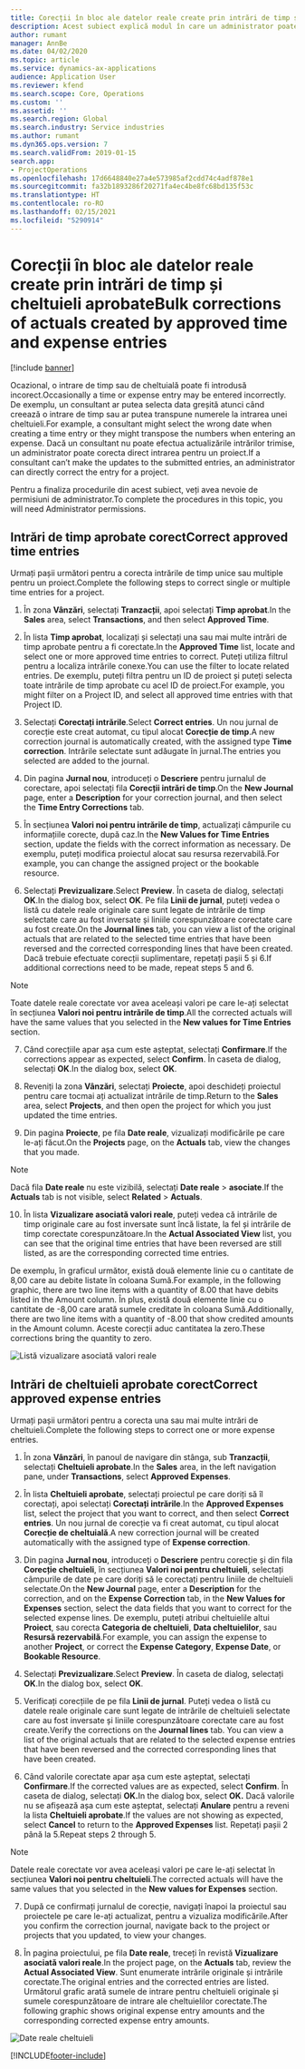 ```yaml
---
title: Corecții în bloc ale datelor reale create prin intrări de timp și cheltuieli aprobate
description: Acest subiect explică modul în care un administrator poate efectua corecții unice sau în bloc la intrările de timp sau cheltuieli aprobate anterior dacă facturarea nu este finalizată.
author: rumant
manager: AnnBe
ms.date: 04/02/2020
ms.topic: article
ms.service: dynamics-ax-applications
audience: Application User
ms.reviewer: kfend
ms.search.scope: Core, Operations
ms.custom: ''
ms.assetid: ''
ms.search.region: Global
ms.search.industry: Service industries
ms.author: rumant
ms.dyn365.ops.version: 7
ms.search.validFrom: 2019-01-15
search.app:
- ProjectOperations
ms.openlocfilehash: 17d6648840e27a4e573985af2cdd74c4adf878e1
ms.sourcegitcommit: fa32b1893286f20271fa4ec4be8fc68bd135f53c
ms.translationtype: HT
ms.contentlocale: ro-RO
ms.lasthandoff: 02/15/2021
ms.locfileid: "5290914"
---
```

# <a name="bulk-corrections-of-actuals-created-by-approved-time-and-expense-entries"></a><span data-ttu-id="c836d-103">Corecții în bloc ale datelor reale create prin intrări de timp și cheltuieli aprobate</span><span class="sxs-lookup"><span data-stu-id="c836d-103">Bulk corrections of actuals created by approved time and expense entries</span></span>

[!include [banner](../includes/psa-now-project-operations.md)]

<span data-ttu-id="c836d-104">Ocazional, o intrare de timp sau de cheltuială poate fi introdusă incorect.</span><span class="sxs-lookup"><span data-stu-id="c836d-104">Occasionally a time or expense entry may be entered incorrectly.</span></span> <span data-ttu-id="c836d-105">De exemplu, un consultant ar putea selecta data greșită atunci când creează o intrare de timp sau ar putea transpune numerele la intrarea unei cheltuieli.</span><span class="sxs-lookup"><span data-stu-id="c836d-105">For example, a consultant might select the wrong date when creating a time entry or they might transpose the numbers when entering an expense.</span></span> <span data-ttu-id="c836d-106">Dacă un consultant nu poate efectua actualizările intrărilor trimise, un administrator poate corecta direct intrarea pentru un proiect.</span><span class="sxs-lookup"><span data-stu-id="c836d-106">If a consultant can’t make the updates to the submitted entries, an administrator can directly correct the entry for a project.</span></span>

<span data-ttu-id="c836d-107">Pentru a finaliza procedurile din acest subiect, veți avea nevoie de permisiuni de administrator.</span><span class="sxs-lookup"><span data-stu-id="c836d-107">To complete the procedures in this topic, you will need Administrator permissions.</span></span>

## <a name="correct-approved-time-entries"></a><span data-ttu-id="c836d-108">Intrări de timp aprobate corect</span><span class="sxs-lookup"><span data-stu-id="c836d-108">Correct approved time entries</span></span>     

<span data-ttu-id="c836d-109">Urmați pașii următori pentru a corecta intrările de timp unice sau multiple pentru un proiect.</span><span class="sxs-lookup"><span data-stu-id="c836d-109">Complete the following steps to correct single or multiple time entries for a project.</span></span>

1. <span data-ttu-id="c836d-110">În zona **Vânzări**, selectați **Tranzacții**, apoi selectați **Timp aprobat**.</span><span class="sxs-lookup"><span data-stu-id="c836d-110">In the **Sales** area, select **Transactions**, and then select **Approved Time**.</span></span> 

2. <span data-ttu-id="c836d-111">În lista **Timp aprobat**, localizați și selectați una sau mai multe intrări de timp aprobate pentru a fi corectate.</span><span class="sxs-lookup"><span data-stu-id="c836d-111">In the **Approved Time** list, locate and select one or more approved time entries to correct.</span></span> <span data-ttu-id="c836d-112">Puteți utiliza filtrul pentru a localiza intrările conexe.</span><span class="sxs-lookup"><span data-stu-id="c836d-112">You can use the filter to locate related entries.</span></span> <span data-ttu-id="c836d-113">De exemplu, puteți filtra pentru un ID de proiect și puteți selecta toate intrările de timp aprobate cu acel ID de proiect.</span><span class="sxs-lookup"><span data-stu-id="c836d-113">For example, you might filter on a Project ID, and select all approved time entries with that Project ID.</span></span>

3. <span data-ttu-id="c836d-114">Selectați **Corectați intrările**.</span><span class="sxs-lookup"><span data-stu-id="c836d-114">Select **Correct entries**.</span></span> <span data-ttu-id="c836d-115">Un nou jurnal de corecție este creat automat, cu tipul alocat **Corecție de timp**.</span><span class="sxs-lookup"><span data-stu-id="c836d-115">A new correction journal is automatically created, with the assigned type **Time correction**.</span></span> <span data-ttu-id="c836d-116">Intrările selectate sunt adăugate în jurnal.</span><span class="sxs-lookup"><span data-stu-id="c836d-116">The entries you selected are added to the journal.</span></span> 

4. <span data-ttu-id="c836d-117">Din pagina **Jurnal nou**, introduceți o **Descriere** pentru jurnalul de corectare, apoi selectați fila **Corecții intrări de timp**.</span><span class="sxs-lookup"><span data-stu-id="c836d-117">On the **New Journal** page, enter a **Description** for your correction journal, and then select the **Time Entry Corrections** tab.</span></span>  
5. <span data-ttu-id="c836d-118">În secțiunea **Valori noi pentru intrările de timp**, actualizați câmpurile cu informațiile corecte, după caz.</span><span class="sxs-lookup"><span data-stu-id="c836d-118">In the **New Values for Time Entries** section, update the fields with the correct information as necessary.</span></span> <span data-ttu-id="c836d-119">De exemplu, puteți modifica proiectul alocat sau resursa rezervabilă.</span><span class="sxs-lookup"><span data-stu-id="c836d-119">For example, you can change the assigned project or the bookable resource.</span></span>

6. <span data-ttu-id="c836d-120">Selectați **Previzualizare**.</span><span class="sxs-lookup"><span data-stu-id="c836d-120">Select **Preview**.</span></span> <span data-ttu-id="c836d-121">În caseta de dialog, selectați **OK**.</span><span class="sxs-lookup"><span data-stu-id="c836d-121">In the dialog box, select **OK**.</span></span> <span data-ttu-id="c836d-122">Pe fila **Linii de jurnal**, puteți vedea o listă cu datele reale originale care sunt legate de intrările de timp selectate care au fost inversate și liniile corespunzătoare corectate care au fost create.</span><span class="sxs-lookup"><span data-stu-id="c836d-122">On the **Journal lines** tab, you can view a list of the original actuals that are related to the selected time entries that have been reversed and the corrected corresponding lines that have been created.</span></span> <span data-ttu-id="c836d-123">Dacă trebuie efectuate corecții suplimentare, repetați pașii 5 și 6.</span><span class="sxs-lookup"><span data-stu-id="c836d-123">If additional corrections need to be made, repeat steps 5 and 6.</span></span> 

> [!NOTE]
> <span data-ttu-id="c836d-124">Toate datele reale corectate vor avea aceleași valori pe care le-ați selectat în secțiunea **Valori noi pentru intrările de timp**.</span><span class="sxs-lookup"><span data-stu-id="c836d-124">All the corrected actuals will have the same values that you selected in the **New values for Time Entries** section.</span></span>

7. <span data-ttu-id="c836d-125">Când corecțiile apar așa cum este așteptat, selectați **Confirmare**.</span><span class="sxs-lookup"><span data-stu-id="c836d-125">If the corrections appear as expected, select **Confirm**.</span></span> <span data-ttu-id="c836d-126">În caseta de dialog, selectați **OK**.</span><span class="sxs-lookup"><span data-stu-id="c836d-126">In the dialog box, select **OK**.</span></span>

8. <span data-ttu-id="c836d-127">Reveniți la zona **Vânzări**, selectați **Proiecte**, apoi deschideți proiectul pentru care tocmai ați actualizat intrările de timp.</span><span class="sxs-lookup"><span data-stu-id="c836d-127">Return to the **Sales** area, select **Projects**, and then open the project for which you just updated the time entries.</span></span> 

9. <span data-ttu-id="c836d-128">Din pagina **Proiecte**, pe fila **Date reale**, vizualizați modificările pe care le-ați făcut.</span><span class="sxs-lookup"><span data-stu-id="c836d-128">On the **Projects** page, on the **Actuals** tab, view the changes that you made.</span></span> 

> [!NOTE]
> <span data-ttu-id="c836d-129">Dacă fila **Date reale** nu este vizibilă, selectați **Date reale** > **asociate**.</span><span class="sxs-lookup"><span data-stu-id="c836d-129">If the **Actuals** tab is not visible, select **Related** > **Actuals**.</span></span>  

10. <span data-ttu-id="c836d-130">În lista **Vizualizare asociată valori reale**, puteți vedea că intrările de timp originale care au fost inversate sunt încă listate, la fel și intrările de timp corectate corespunzătoare.</span><span class="sxs-lookup"><span data-stu-id="c836d-130">In the **Actual Associated View** list, you can see that the original time entries that have been reversed are still listed, as are the corresponding corrected time entries.</span></span> 

<span data-ttu-id="c836d-131">De exemplu, în graficul următor, există două elemente linie cu o cantitate de 8,00 care au debite listate în coloana Sumă.</span><span class="sxs-lookup"><span data-stu-id="c836d-131">For example, in the following graphic, there are two line items with a quantity of 8.00 that have debits listed in the Amount column.</span></span> <span data-ttu-id="c836d-132">În plus, există două elemente linie cu o cantitate de -8,00 care arată sumele creditate în coloana Sumă.</span><span class="sxs-lookup"><span data-stu-id="c836d-132">Additionally, there are two line items with a quantity of -8.00 that show credited amounts in the Amount column.</span></span> <span data-ttu-id="c836d-133">Aceste corecții aduc cantitatea la zero.</span><span class="sxs-lookup"><span data-stu-id="c836d-133">These corrections bring the quantity to zero.</span></span>

![Listă vizualizare asociată valori reale](https://github.com/MicrosoftDocs/dynamics-365-customer-engagement-pr/blob/bulk-corrections-actuals-created-by-approved-time-expense-entries.md/time-actuals.png)
 
## <a name="correct-approved-expense-entries"></a><span data-ttu-id="c836d-135">Intrări de cheltuieli aprobate corect</span><span class="sxs-lookup"><span data-stu-id="c836d-135">Correct approved expense entries</span></span>

<span data-ttu-id="c836d-136">Urmați pașii următori pentru a corecta una sau mai multe intrări de cheltuieli.</span><span class="sxs-lookup"><span data-stu-id="c836d-136">Complete the following steps to correct one or more expense entries.</span></span> 

1. <span data-ttu-id="c836d-137">În zona **Vânzări**, în panoul de navigare din stânga, sub **Tranzacții**, selectați **Cheltuieli aprobate**.</span><span class="sxs-lookup"><span data-stu-id="c836d-137">In the **Sales** area, in the left navigation pane, under **Transactions**, select **Approved Expenses**.</span></span>

2. <span data-ttu-id="c836d-138">În lista **Cheltuieli aprobate**, selectați proiectul pe care doriți să îl corectați, apoi selectați **Corectați intrările**.</span><span class="sxs-lookup"><span data-stu-id="c836d-138">In the **Approved Expenses** list, select the project that you want to correct, and then select **Correct entries**.</span></span> <span data-ttu-id="c836d-139">Un nou jurnal de corecție va fi creat automat, cu tipul alocat **Corecție de cheltuială**.</span><span class="sxs-lookup"><span data-stu-id="c836d-139">A new correction journal will be created automatically with the assigned type of **Expense correction**.</span></span> 

3. <span data-ttu-id="c836d-140">Din pagina **Jurnal nou**, introduceți o **Descriere** pentru corecție și din fila **Corecție cheltuieli**, în secțiunea **Valori noi pentru cheltuieli**, selectați câmpurile de date pe care doriți să le corectați pentru liniile de cheltuieli selectate.</span><span class="sxs-lookup"><span data-stu-id="c836d-140">On the **New Journal** page, enter a **Description** for the correction, and on the **Expense Correction** tab, in the **New Values for Expenses** section, select the data fields that you want to correct for the selected expense lines.</span></span> <span data-ttu-id="c836d-141">De exemplu, puteți atribui cheltuielile altui **Proiect**, sau corecta **Categoria de cheltuieli**, **Data cheltuielilor**, sau **Resursă rezervabilă**.</span><span class="sxs-lookup"><span data-stu-id="c836d-141">For example, you can assign the expense to another **Project**, or correct the **Expense Category**, **Expense Date**, or **Bookable Resource**.</span></span>

4. <span data-ttu-id="c836d-142">Selectați **Previzualizare**.</span><span class="sxs-lookup"><span data-stu-id="c836d-142">Select **Preview**.</span></span> <span data-ttu-id="c836d-143">În caseta de dialog, selectați **OK**.</span><span class="sxs-lookup"><span data-stu-id="c836d-143">In the dialog box, select **OK**.</span></span> 

5. <span data-ttu-id="c836d-144">Verificați corecțiile de pe fila **Linii de jurnal**. Puteți vedea o listă cu datele reale originale care sunt legate de intrările de cheltuieli selectate care au fost inversate și liniile corespunzătoare corectate care au fost create.</span><span class="sxs-lookup"><span data-stu-id="c836d-144">Verify the corrections on the **Journal lines** tab. You can view a list of the original actuals that are related to the selected expense entries that have been reversed and the corrected corresponding lines that have been created.</span></span>

6. <span data-ttu-id="c836d-145">Când valorile corectate apar așa cum este așteptat, selectați **Confirmare**.</span><span class="sxs-lookup"><span data-stu-id="c836d-145">If the corrected values are as expected, select **Confirm**.</span></span> <span data-ttu-id="c836d-146">În caseta de dialog, selectați **OK.**</span><span class="sxs-lookup"><span data-stu-id="c836d-146">In the dialog box, select **OK.**</span></span> <span data-ttu-id="c836d-147">Dacă valorile nu se afișează așa cum este așteptat, selectați **Anulare** pentru a reveni la lista **Cheltuieli aprobate**.</span><span class="sxs-lookup"><span data-stu-id="c836d-147">If the values are not showing as expected, select **Cancel** to return to the **Approved Expenses** list.</span></span> <span data-ttu-id="c836d-148">Repetați pașii 2 până la 5.</span><span class="sxs-lookup"><span data-stu-id="c836d-148">Repeat steps 2 through 5.</span></span> 

> [!NOTE]
> <span data-ttu-id="c836d-149">Datele reale corectate vor avea aceleași valori pe care le-ați selectat în secțiunea **Valori noi pentru cheltuieli**.</span><span class="sxs-lookup"><span data-stu-id="c836d-149">The corrected actuals will have the same values that you selected in the **New values for Expenses** section.</span></span>

7. <span data-ttu-id="c836d-150">După ce confirmați jurnalul de corecție, navigați înapoi la proiectul sau proiectele pe care le-ați actualizat, pentru a vizualiza modificările.</span><span class="sxs-lookup"><span data-stu-id="c836d-150">After you confirm the correction journal, navigate back to the project or projects that you updated, to view your changes.</span></span>  

8. <span data-ttu-id="c836d-151">În pagina proiectului, pe fila **Date reale**, treceți în revistă **Vizualizare asociată valori reale**.</span><span class="sxs-lookup"><span data-stu-id="c836d-151">In the project page, on the **Actuals** tab, review the **Actual Associated View**.</span></span> <span data-ttu-id="c836d-152">Sunt enumerate intrările originale și intrările corectate.</span><span class="sxs-lookup"><span data-stu-id="c836d-152">The original entries and the corrected entries are listed.</span></span> <span data-ttu-id="c836d-153">Următorul grafic arată sumele de intrare pentru cheltuieli originale și sumele corespunzătoare de intrare ale cheltuielilor corectate.</span><span class="sxs-lookup"><span data-stu-id="c836d-153">The following graphic shows original expense entry amounts and the corresponding corrected expense entry amounts.</span></span> 

![Date reale cheltuieli](https://user-images.githubusercontent.com/60806505/77122219-4cd52900-69fa-11ea-8349-ccd2ffebf640.png)


[!INCLUDE[footer-include](../includes/footer-banner.md)]